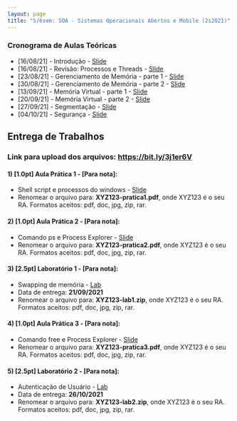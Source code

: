 ```yaml
---
layout: page
title: "5/6sem: SOA - Sistemas Operacionais Abertos e Mobile (2s2021)"
---
```


### Cronograma de Aulas Teóricas

- [16/08/21] - Introdução - <a href="/soa/Aula1-Introducao.pdf" target="_blank">Slide</a>
- [16/08/21] - Revisão: Processos e Threads - <a href="/soa/Aula2-Processo-Thread.pdf" target="_blank">Slide</a>
- [23/08/21] - Gerenciamento de Memória - parte 1 - <a href="/soa/Aula3-Gerenc-Memoria-pt1.pdf" target="_blank">Slide</a>
- [30/08/21] - Gerenciamento de Memória - parte 2 - <a href="/soa/Aula4-Gerenc-Memoria-pt2.pdf" target="_blank">Slide</a>
- [13/09/21] - Memória Virtual - parte 1 - <a href="/soa/Aula5-Mem-Virtual-pt1.pdf" target="_blank">Slide</a>
- [20/09/21] - Memória Virtual - parte 2 - <a href="/soa/Aula6-Mem-Virtual-pt2.pdf" target="_blank">Slide</a>
- [27/09/21] - Segmentação - <a href="/soa/Aula7-Segmentação.pdf" target="_blank">Slide</a>
- [04/10/21] - Segurança - <a href="/soa/Aula8-Seguranca.pdf" target="_blank">Slide</a>

<!-- ### Conteúdo Complementar

- Exemplo de equivalência de MT com espaço de armazenamento nos estados <br> 
<p align="center"><a href="https://youtu.be/aYAgMa_nx1Y" target="_blank"><img src="capa.png" width=250></img></a>

- Demonstração do teorema que toda MTND possui uma MTD equivalente.
<p align="center"><a href="http://eaulas.usp.br/portal/video?idItem=21433" target="_blank"><img src="capa2.png" width=250></img></a>  -->

## Entrega de Trabalhos

### Link para upload dos arquivos: <a href="https://bit.ly/3j1er6V" target="_blank">https://bit.ly/3j1er6V</a>


#### 1) [1.0pt] Aula Prática 1 - [Para nota]:
 - Shell script e processos do windows - <a href="/soa/pratica1.pdf" target="_blank">Slide</a>
 - Renomear o arquivo para: **XYZ123-pratica1.pdf**, onde XYZ123 é o seu RA. Formatos aceitos: pdf, doc, jpg, zip, rar.

#### 2) [1.0pt] Aula Prática 2 - [Para nota]:
 - Comando ps e Process Explorer - <a href="/soa/pratica2.pdf" target="_blank">Slide</a>
 - Renomear o arquivo para: **XYZ123-pratica2.pdf**, onde XYZ123 é o seu RA. Formatos aceitos: pdf, doc, jpg, zip, rar.

#### 3) [2.5pt] Laboratório 1 - [Para nota]:
 - Swapping de memória - <a href="/soa/lab1">Lab</a>
 - Data de entrega: **21/09/2021**
 - Renomear o arquivo para: **XYZ123-lab1.zip**, onde XYZ123 é o seu RA. Formatos aceitos: pdf, doc, jpg, zip, rar.

#### 4) [1.0pt] Aula Prática 3 - [Para nota]:
 - Comando free e Process Explorer - <a href="/soa/pratica3.pdf" target="_blank">Slide</a>
 - Renomear o arquivo para: **XYZ123-pratica3.pdf**, onde XYZ123 é o seu RA. Formatos aceitos: pdf, doc, jpg, zip, rar.

#### 5) [2.5pt] Laboratório 2 - [Para nota]:
 - Autenticação de Usuário - <a href="/soa/lab2">Lab</a>
 - Data de entrega: **26/10/2021**
 - Renomear o arquivo para: **XYZ123-lab2.zip**, onde XYZ123 é o seu RA. Formatos aceitos: pdf, doc, jpg, zip, rar.

<!--
#### 2) [2.0pt] Exercícios da Aula 2 - [Para nota]:
 - Renomear o arquivo para: **XYZ123-aula2.pdf**, onde XYZ123 é o seu RA. Formatos aceitos: pdf, doc, jpg, zip, rar.

#### 3) [2.0pt] Exercícios da Aula 3 - [Para nota]:
 - Renomear o arquivo para: **XYZ123-aula3.pdf**, onde XYZ123 é o seu RA. Formatos aceitos: pdf, doc, jpg, zip, rar.

#### 4) [2.0pt] Exercícios da Aula 4 - [Para nota]:
 - Renomear o arquivo para: **XYZ123-aula4.pdf**, onde XYZ123 é o seu RA. Formatos aceitos: pdf, doc, jpg, zip, rar.

#### 5) [2.0pt] Exercícios da Aula 6 - [Para nota]:
 - Faça um resumo da demonstração do teorema que toda MTND possui uma MTD equivalente.
 - Renomear o arquivo para: **XYZ123-aula6.pdf**, onde XYZ123 é o seu RA. Formatos aceitos: pdf, doc, jpg, zip, rar.

 -->
<!--
#### 2) [1.0]  Lista 1 (<a href="/atc/ex-mt-enunciado.pdf" target="_blank">link</a>):
 - Renomear o arquivo para: **XYZ123-lista1.pdf**, onde XYZ123 é o seu RA. 

#### 3) [1.0]  Apresentação sobre a linguagem LD:
 - Renomear o arquivo para: **XYZ123-ld.pdf**, onde XYZ123 é o seu RA. 

#### 4) [1.0]  Lista 2 (<a href="/atc/lista2.pdf" target="_blank">link</a>):
 - Renomear o arquivo para: **XYZ123-lista2.pdf**, onde XYZ123 é o seu RA. 

### Prazo de entrega: 26/05 as 19h
-->